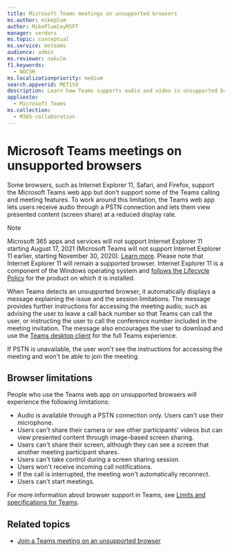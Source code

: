 ```yaml
---
title: Microsoft Teams meetings on unsupported browsers
ms.author: mikeplum
author: MikePlumleyMSFT
manager: serdars
ms.topic: conceptual
ms.service: msteams
audience: admin
ms.reviewer: nakulm
f1.keywords: 
  - NOCSH
ms.localizationpriority: medium
search.appverid: MET150
description: Learn how Teams supports audio and video in unsupported browsers.
appliesto: 
  - Microsoft Teams
ms.collection: 
  - M365-collaboration
---
```


# Microsoft Teams meetings on unsupported browsers

Some browsers, such as Internet Explorer 11, Safari, and Firefox, support the Microsoft Teams web app but don't support some of the Teams calling and meeting features. To work around this limitation, the Teams web app lets users receive audio through a PSTN connection and lets them view presented content (screen share) at a reduced display rate.

> [!Note]
> Microsoft 365 apps and services will not support Internet Explorer 11 starting August 17, 2021 (Microsoft Teams will not support Internet Explorer 11 earlier, starting  November 30, 2020). [Learn more](https://aka.ms/AA97tsw). Please note that Internet Explorer 11 will remain a supported browser. Internet Explorer 11 is a component of the Windows operating system and [follows the Lifecycle Policy](/lifecycle/faq/internet-explorer-microsoft-edge) for the product on which it is  installed.

When Teams detects an unsupported browser, it automatically displays a message explaining the issue and the session limitations. The message provides further instructions for accessing the meeting audio, such as advising the user to leave a call back number so that Teams can call the user, or instructing the user to call the conference number included in the meeting invitation. The message also encourages the user to download and use the [Teams desktop client](https://teams.microsoft.com/downloads) for the full Teams experience.

If PSTN is unavailable, the user won't see the instructions for accessing the meeting and won't be able to join the meeting.

## Browser limitations

People who use the Teams web app on unsupported browsers will experience the following limitations:

- Audio is available through a PSTN connection only. Users can't use their microphone.
- Users can't share their camera or see other participants' videos but can view presented content through image-based screen sharing.
- Users can't share their screen, although they can see a screen that another meeting participant shares.
- Users can't take control during a screen sharing session.
- Users won't receive incoming call notifications.
- If the call is interrupted, the meeting won't automatically reconnect.
- Users can't start meetings.

For more information about browser support in Teams, see [Limits and specifications for Teams](./limits-specifications-teams.md#browsers).

## Related topics

- [Join a Teams meeting on an unsupported browser](https://support.office.com/article/daafdd3c-ac7a-4855-871b-9113bad15907)